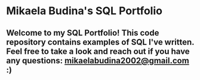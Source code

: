 # Mikaela Budina's SQL Portfolio
## Welcome to my SQL Portfolio! This code repository contains examples of SQL I've written. Feel free to take a look and reach out if you have any questions: mikaelabudina2002@gmail.com :)

